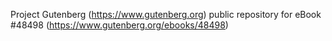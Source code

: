 Project Gutenberg (https://www.gutenberg.org) public repository for eBook #48498 (https://www.gutenberg.org/ebooks/48498)
